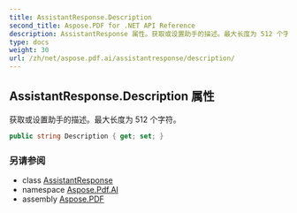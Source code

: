 ```yaml
---
title: AssistantResponse.Description
second_title: Aspose.PDF for .NET API Reference
description: AssistantResponse 属性。获取或设置助手的描述。最大长度为 512 个字符
type: docs
weight: 30
url: /zh/net/aspose.pdf.ai/assistantresponse/description/
---
```

## AssistantResponse.Description 属性

获取或设置助手的描述。最大长度为 512 个字符。

```csharp
public string Description { get; set; }
```

### 另请参阅

* class [AssistantResponse](../)
* namespace [Aspose.Pdf.AI](../../../aspose.pdf.ai/)
* assembly [Aspose.PDF](../../../)